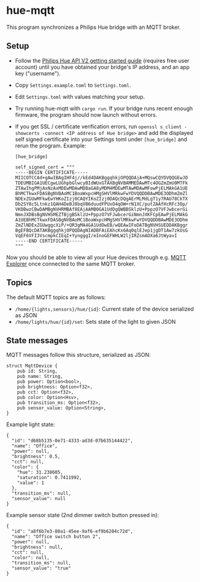 # hue-mqtt

This program synchronizes a Philips Hue bridge with an MQTT broker.

## Setup

- Follow the [Philips Hue API V2 getting started guide](https://developers.meethue.com/develop/hue-api-v2/getting-started/)
  (requires free user account) until you have obtained your bridge's IP address, and an app key ("username").
- Copy `Settings.example.toml` to `Settings.toml`.
- Edit `Settings.toml` with values matching your setup.
- Try running hue-mqtt with `cargo run`. If your bridge runs recent enough firmware, the program should now launch without errors.
- If you get SSL / certificate verification errors, run `openssl s_client -showcerts -connect <IP address of Hue bridge>`
  and add the displayed self signed certificate into your Settings toml under `[hue_bridge]` and rerun the program. Example:

  ```
  [hue_bridge]

  self_signed_cert = """
  -----BEGIN CERTIFICATE-----
  MIICOTCCAd+gAwIBAgIHF4j//kEd4DAKBggqhkjOPQQDAjA+MQswCQYDVQQGEwJO
  TDEUMBIGA1UECgwLUGhpbGlwcyBIdWUxGTAXBgNVBAMMEDAwMTc4OGZmZmU0MTFk
  ZTAwIhgPMjAxNzAxMDEwMDAwMDBaGA8yMDM4MDEwMTAwMDAwMFowPjELMAkGA1UE
  BhMCTkwxFDASBgNVBAoMC1BoaWxpcHMgSHVlMRkwFwYDVQQDDBAwMDE3ODhmZmZl
  NDExZGUwMFkwEwYHKoZIzj0CAQYIKoZIzj0DAQcDQgAErMLMdLgT1y7RAU78CkTX
  Db2SY8c5Ltnkz1QAH4DeBJ8bqVB6duudFPUxO4qOW+rN1XC/putZAAfHcRFc3Op/
  VKOBwzCBwDAMBgNVHRMBAf8EAjAAMB0GA1UdDgQWBBSklzU+PppzO7VFJwbcerGi
  NmnJXDBsBgNVHSMEZTBjgBSklzU+PppzO7VFJwbcerGiNmnJXKFCpEAwPjELMAkG
  A1UEBhMCTkwxFDASBgNVBAoMC1BoaWxpcHMgSHVlMRkwFwYDVQQDDBAwMDE3ODhm
  ZmZlNDExZGUwggcXiP/+QR3gMA4GA1UdDwEB/wQEAwIFoDATBgNVHSUEDDAKBggr
  BgEFBQcDATAKBggqhkjOPQQDAgNIADBFAiEAhcKx6Aq0qlEJep1jgDT1Aw7zkUsG
  VqEF6VFI3VscmpkCIEqI+YyngggI/eInoGEFWHLW2ljIRZsmAOXa6JtWyavI
  -----END CERTIFICATE-----
  """
  ```

Now you should be able to view all your Hue devices through e.g. [MQTT Explorer](http://mqtt-explorer.com/) once connected to the same MQTT broker.

## Topics

The default MQTT topics are as follows:

- `/home/{lights,sensors}/hue/{id}`: Current state of the device serialized as JSON
- `/home/lights/hue/{id}/set`: Sets state of the light to given JSON

## State messages

MQTT messages follow this structure, serialized as JSON:

```
struct MqttDevice {
    pub id: String,
    pub name: String,
    pub power: Option<bool>,
    pub brightness: Option<f32>,
    pub cct: Option<f32>,
    pub color: Option<Hsv>,
    pub transition_ms: Option<f32>,
    pub sensor_value: Option<String>,
}
```

Example light state:

```
{
  "id": "d68b5135-0e71-4333-ad3d-07b635144422",
  "name": "Office",
  "power": null,
  "brightness": 0.5,
  "cct": null,
  "color": {
    "hue": 31.238605,
    "saturation": 0.7411992,
    "value": 1
  },
  "transition_ms": null,
  "sensor_value": null
}
```

Example sensor state (2nd dimmer switch button pressed in):

```
{
  "id": "a8f6b7e3-80a1-45ee-9af6-ef9b6204c72d",
  "name": "Office switch button 2",
  "power": null,
  "brightness": null,
  "cct": null,
  "color": null,
  "transition_ms": null,
  "sensor_value": "true"
}
```
